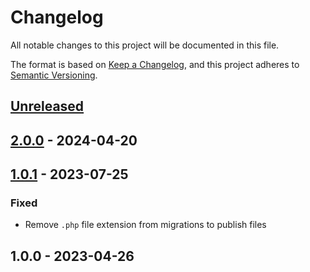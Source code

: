 # Changelog

All notable changes to this project will be documented in this file.

The format is based on [Keep a Changelog](https://keepachangelog.com/en/1.0.0/),
and this project adheres to [Semantic Versioning](https://semver.org/spec/v2.0.0.html).

<a name="unreleased"></a>
## [Unreleased]


<a name="2.0.0"></a>
## [2.0.0] - 2024-04-20

<a name="1.0.1"></a>
## [1.0.1] - 2023-07-25
### Fixed
- Remove `.php` file extension from migrations to publish files


<a name="1.0.0"></a>
## 1.0.0 - 2023-04-26

[Unreleased]: https://github.com/faustbrian/laravel-package-powerpack/compare/2.0.0...HEAD
[2.0.0]: https://github.com/faustbrian/laravel-package-powerpack/compare/1.0.1...2.0.0
[1.0.1]: https://github.com/faustbrian/laravel-package-powerpack/compare/1.0.0...1.0.1
